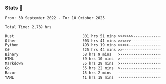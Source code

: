 ### Stats 👋
<!--START_SECTION:waka-->

```txt
From: 30 September 2022 - To: 10 October 2025

Total Time: 2,739 hrs

Rust                               801 hrs 51 mins >>>>>>>------------------   29.28 %
Other                              603 hrs 41 mins >>>>>>-------------------   22.04 %
Python                             493 hrs 19 mins >>>>>--------------------   18.01 %
C#                                 225 hrs 44 mins >>-----------------------   08.24 %
Binary                             68 hrs 9 mins   >------------------------   02.49 %
HTML                               59 hrs 10 mins  >------------------------   02.16 %
Markdown                           55 hrs 29 mins  >------------------------   02.03 %
Go                                 55 hrs 22 mins  >------------------------   02.02 %
Razor                              45 hrs 2 mins   -------------------------   01.64 %
YAML                               41 hrs 18 mins  -------------------------   01.51 %
```

<!--END_SECTION:waka-->

<!--
**buhaytza2005/buhaytza2005** is a ✨ _special_ ✨ repository because its `README.md` (this file) appears on your GitHub profile.

Here are some ideas to get you started:

- 🔭 I’m currently working on ...
- 🌱 I’m currently learning ...
- 👯 I’m looking to collaborate on ...
- 🤔 I’m looking for help with ...
- 💬 Ask me about ...
- 📫 How to reach me: ...
- 😄 Pronouns: ...
- ⚡ Fun fact: ...
-->


